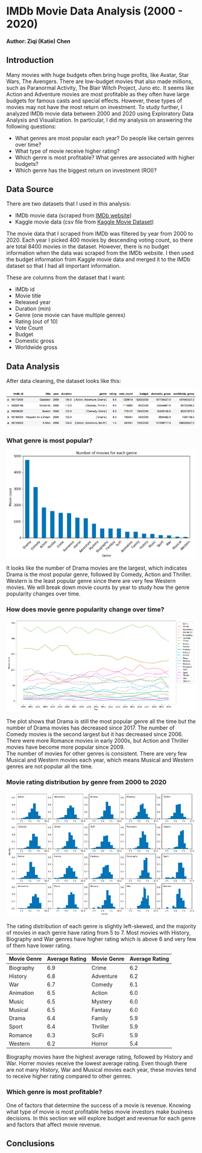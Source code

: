 # IMDb Movie Data Analysis (2000 - 2020)

#### Author: Ziqi (Katie) Chen

## Introduction

Many movies with huge budgets often bring huge profits, like Avatar, Star Wars, The Avengers. There are low-budget movies that also made millions, such as Paranormal Activity, The Blair Witch Project, Juno etc. It seems like Action and Adventure movies are most profitable as they often have large budgets for famous casts and special effects. However, these types of movies may not have the most return on investment. To study further, I analyzed IMDb movie data between 2000 and 2020 using Exploratory Data Analysis and Visualization. In particular, I did my analysis on answering the following questions:

* What genres are most popular each year? Do people like certain genres over time?
* What type of movie receive higher rating?
* Which genre is most profitable? What genres are associated with higher budgets?
* Which genre has the biggest return on investment (ROI)?

## Data Source

There are two datasets that I used in this analysis:
* IMDb movie data (scraped from [IMDb website](https://www.imdb.com/))
* Kaggle movie data (csv file from [Kaggle Movie Dataset](https://www.kaggle.com/rounakbanik/the-movies-dataset))

The movie data that I scraped from IMDb was filtered by year from 2000 to 2020. Each year I picked 400 movies by descending voting count, so there are total 8400 movies in the dataset. However, there is no budget information when the data was scraped from the IMDb website. I then used the budget information from Kaggle movie data and merged it to the IMDb dataset so that I had all important information.

These are columns from the dataset that I want:
* IMDb id
* Movie title
* Released year
* Duration (min)
* Genre (one movie can have multiple genres)
* Rating (out of 10)
* Vote Count
* Budget
* Domestic gross
* Worldwide gross

## Data Analysis

After data cleaning, the dataset looks like this:

![](image/dataframe.png)

### What genre is most popular?

![](image/movie_count.png)

It looks like the number of Drama movies are the largest, which indicates Drama is the most popular genre, followed by Comedy, Action and Thriller. Western is the least popular genre since there are very few Western movies. We will break down movie counts by year to study how the genre popularity changes over time.

### How does movie genre popularity change over time?

![](image/movieCount_year.png)

The plot shows that Drama is still the most popular genre all the time but the number of Drama movies has decreased since 2017. The number of Comedy movies is the second largest but it has decreased since 2006.  
There were more Romance movies in early 2000s, but Action and Thriller movies have become more popular since 2009.  
The number of movies for other genres is consistent. There are very few Musical and Western movies each year, which means Musical and Western genres are not popular all the time.

### Movie rating distribution by genre from 2000 to 2020

![](image/rating_dist.png)

The rating distribution of each genre is slightly left-skewed, and the majority of movies in each genre have rating from 5 to 7. Most movies with History, Biography and War genres have higher rating which is above 6 and very few of them have lower rating.

Movie Genre | Average Rating | Movie Genre | Average Rating
----------- | -------------- | ----------- | --------------
Biography | 6.9 | Crime | 6.2
History | 6.8 | Adventure | 6.2
War | 6.7 | Comedy | 6.1
Animation | 6.5 | Action | 6.0
Music | 6.5 | Mystery | 6.0
Musical | 6.5 | Fantasy | 6.0
Drama | 6.4 | Family | 5.9
Sport | 6.4 | Thriller | 5.9
Romance | 6.3 | SciFi | 5.9
Western | 6.2 | Horror | 5.4

Biography movies have the highest average rating, followed by History and War. Horrer movies receive the lowest average rating. Even though there are not many History, War and Musical movies each year, these movies tend to receive higher rating compared to other genres.

### Which genre is most profitable?

One of factors that determine the success of a movie is revenue. Knowing what type of movie is most profitable helps movie investors make business decisions. In this section we will explore budget and revenue for each genre and factors that affect movie revenue.

## Conclusions
